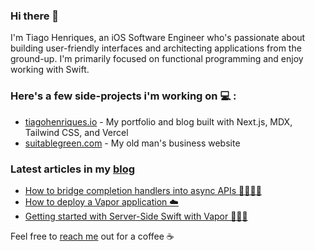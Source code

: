 ### Hi there 👋

<!--
**henriquestiagoo/henriquestiagoo** is a ✨ _special_ ✨ repository because its `README.md` (this file) appears on your GitHub profile.

Here are some ideas to get you started:

- 🔭 I’m currently working on ...
- 🌱 I’m currently learning ...
- 👯 I’m looking to collaborate on ...
- 🤔 I’m looking for help with ...
- 💬 Ask me about ...
- 📫 How to reach me: ...
- 😄 Pronouns: ...
- ⚡ Fun fact: ...
-->

I'm Tiago Henriques, an iOS Software Engineer who's passionate about building user-friendly interfaces and architecting applications from the ground-up. I'm primarily focused on functional programming and enjoy working with Swift.

### Here's a few side-projects i'm working on 💻 :

* [tiagohenriques.io](https://tiagohenriques.vercel.app) - My portfolio and blog built with Next.js, MDX, Tailwind CSS, and Vercel
* [suitablegreen.com](https://suitablegreen.com) - My old man's business website

### Latest articles in my [blog](https://tiagohenriques.vercel.app/)
* [How to bridge completion handlers into async APIs 🫱🏾‍🫲🏻](https://tiagohenriques.vercel.app/blog/bridge-completion-handlers-into-async-apis)
* [How to deploy a Vapor application ☁️](https://tiagohenriques.vercel.app/blog/how-to-deploy-vapor-app)
* [Getting started with Server-Side Swift with Vapor 🍏🍕🍦](https://tiagohenriques.vercel.app/blog/server-side-swift-with-vapor)

Feel free to [reach me](mailto:th.tk@hotmail.com) out for a coffee ☕
